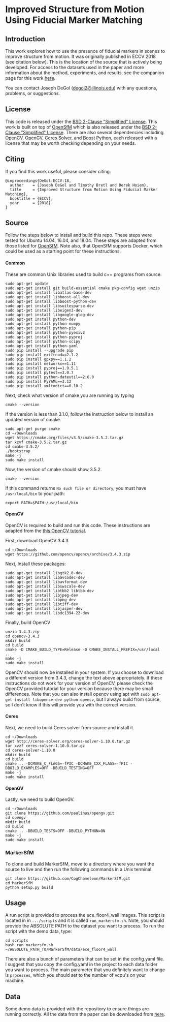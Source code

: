 # Improved Structure from Motion Using Fiducial Marker Matching


## Introduction ##
This work explores how to use the presence of fiducial markers in scenes to improve structure from motion. It was originally published in ECCV 2018 (see citation below). This is the location of the source that is actively being developed. For access to the datasets used in the paper and more information about the method, experiments, and results, see the companion page for this work [here](http://degol2.web.engr.illinois.edu/pages/TagSfM_ECCV18.html).

You can contact Joseph DeGol (degol2@illinois.edu) with any questions, problems, or suggestions.

## License ##
This code is released under the [BSD 2-Clause "Simplified" License](https://github.com/CogChameleon/MarkerSfM/blob/master/LICENSE). This work is built on top of [OpenSfM](https://github.com/mapillary/OpenSfM) which is also released under the [BSD 2-Clause "Simplified" License](https://github.com/mapillary/OpenSfM/blob/master/LICENSE). There are also several dependencies including [OpenCV](https://opencv.org/), [OpenGV](http://laurentkneip.github.io/opengv/), [Ceres Solver](http://ceres-solver.org/), and [Boost Python](https://www.boost.org/), each released with a license that may be worth checking depending on your needs.


## Citing ##
If you find this work useful, please consider citing:
```
@inproceedings{DeGol:ECCV:18,
  author    = {Joseph DeGol and Timothy Bretl and Derek Hoiem},
  title     = {Improved Structure from Motion Using Fiducial Marker Matching},
  booktitle = {ECCV},
  year      = {2018}
}
```


## Source ## 
Follow the steps below to install and build this repo. These steps were tested for Ubuntu 14.04, 16.04, and 18.04. These steps are adapted from those listed for [OpenSfM](https://github.com/mapillary/OpenSfM). Note also, that OpenSfM supports Docker, which could be used as a starting point for these instructions.

#### Common ####
These are common Unix libraries used to build c++ programs from source.
```
sudo apt-get update
sudo apt-get install git build-essential cmake pkg-config wget unzip
sudo apt-get install libatlas-base-dev
sudo apt-get install libboost-all-dev
sudo apt-get install libboost-python-dev
sudo apt-get install libsuitesparse-dev
sudo apt-get install libeigen3-dev
sudo apt-get install libgoogle-glog-dev
sudo apt-get install python-dev 
sudo apt-get install python-numpy 
sudo apt-get install python-pip
sudo apt-get install python-pyexiv2
sudo apt-get install python-pyproj
sudo apt-get install python-scipy
sudo apt-get install python-yaml
sudo pip install --upgrade pip
sudo pip install exifread==2.1.2
sudo pip install gpxpy==1.1.2
sudo pip install networkx==1.11
sudo pip install pyproj==1.9.5.1
sudo pip install pytest==3.0.7
sudo pip install python-dateutil==2.6.0
sudo pip install PyYAML==3.12
sudo pip install xmltodict==0.10.2
```

Next, check what version of cmake you are running by typing
```
cmake --version
```

If the version is less than 3.1.0, follow the instruction below to install an updated version of cmake.
```
sudo apt-get purge cmake
cd ~/Downloads
wget https://cmake.org/files/v3.5/cmake-3.5.2.tar.gz
tar xzvf cmake-3.5.2.tar.gz
cd cmake-3.5.2/
./bootstrap
make -j
sudo make install
```

Now, the version of cmake should show 3.5.2.
```
cmake --version
```
If this command returns `No such file or directory`, you must have `/usr/local/bin` to your path:
```
export PATH=$PATH:/usr/local/bin
```


#### OpenCV ####
OpenCV is required to build and run this code. These instructions are adapted from the [this OpenCV tutorial](http://docs.opencv.org/3.1.0/d7/d9f/tutorial_linux_install.html).

First, download OpenCV 3.4.3.
```
cd ~/Downloads
wget https://github.com/opencv/opencv/archive/3.4.3.zip
```

Next, Install these packages:
```
sudo apt-get install libgtk2.0-dev 
sudo apt-get install libavcodec-dev 
sudo apt-get install libavformat-dev 
sudo apt-get install libswscale-dev
sudo apt-get install libtbb2 libtbb-dev 
sudo apt-get install libjpeg-dev 
sudo apt-get install libpng-dev 
sudo apt-get install libtiff-dev 
sudo apt-get install libjasper-dev 
sudo apt-get install libdc1394-22-dev
```

Finally, build OpenCV
```
unzip 3.4.3.zip
cd opencv-3.4.3
mkdir build
cd build
cmake -D CMAKE_BUILD_TYPE=Release -D CMAKE_INSTALL_PREFIX=/usr/local ..
make -j
sudo make install
```

OpenCV should now be installed in your system. If you choose to download a different version from 3.4.3, change the text above appropriately. If these instructions do not work for your version of OpenCV, please check the OpenCV provided tutorial for your version because there may be small differences. Note that you can also install opencv using apt with `sudo apt-get install libopencv-dev python-opencv`, but I always build from source, so I don't know if this will provide you with the correct version.

#### Ceres ####
Next, we need to build Ceres solver from source and install it.
```
cd ~/Downloads
wget http://ceres-solver.org/ceres-solver-1.10.0.tar.gz
tar xvzf ceres-solver-1.10.0.tar.gz
cd ceres-solver-1.10.0
mkdir build
cd build
cmake .. -DCMAKE_C_FLAGS=-fPIC -DCMAKE_CXX_FLAGS=-fPIC -DBUILD_EXAMPLES=OFF -DBUILD_TESTING=OFF
make -j
sudo make install
```

#### OpenGV ####
Lastly, we need to build OpenGV.
```
cd ~/Downloads
git clone https://github.com/paulinus/opengv.git
cd opengv
mkdir build
cd build
cmake .. -DBUILD_TESTS=OFF -DBUILD_PYTHON=ON
make -j
sudo make install
```

### MarkerSfM ###
To clone and build MarkerSfM, move to a directory where you want the source to live and then run the following commands in a Unix terminal.
```
git clone https://github.com/CogChameleon/MarkerSfM.git
cd MarkerSfM
python setup.py build
```


## Usage ##
A run script is provided to process the ece_floor4_wall images. This script is located in in `.../scripts` and it is called `run_markersfm.sh`. Note, you should provide the ABSOLUTE PATH to the dataset you want to process. To run the script with the demo data, type:
```
cd scripts
bash run_markersfm.sh ~/ABSOLUTE_PATH_TO/MarkerSfM/data/ece_floor4_wall
```

There are also a bunch of parameters that can be set in the config.yaml file. I suggest that you copy the config.yaml in the project to each data folder you want to process. The main parameter that you definitely want to change is `processes`, which you should set to the number of vcpu's on your machine.


## Data ##
Some demo data is provided with the repository to ensure things are running correctly. All the data from the paper can be downloaded from [here](http://degol2.web.engr.illinois.edu/pages/TagSfM_ECCV18.html).
